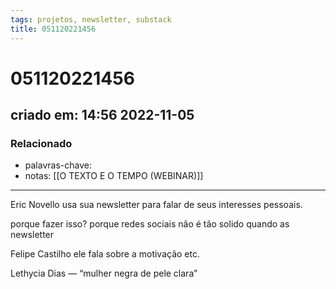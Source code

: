 ```yaml
---
tags: projetos, newsletter, substack
title: 051120221456
---
```

# 051120221456
## criado em: 14:56 2022-11-05

### Relacionado
- palavras-chave: 
- notas: [[O TEXTO E O TEMPO (WEBINAR)]]
---
Eric Novello
usa sua newsletter para falar de seus interesses pessoais.

porque fazer isso?
porque redes sociais não é tão solido quando as newsletter

Felipe Castilho
ele fala sobre a motivação etc.

Lethycia Dias — “mulher negra de pele clara”
